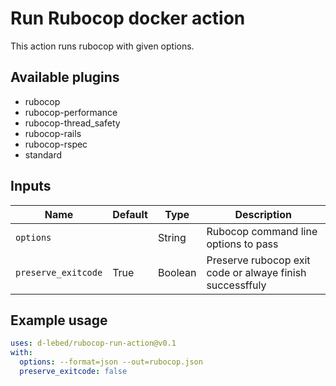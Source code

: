 # Run Rubocop docker action

This action runs rubocop with given options.

## Available plugins

* rubocop
* rubocop-performance
* rubocop-thread_safety
* rubocop-rails
* rubocop-rspec
* standard

## Inputs

| Name                | Default | Type    | Description |
| ------------------- | ------- | ------- | ----------- |
| `options`           |         | String  | Rubocop command line options to pass |
| `preserve_exitcode` | True    | Boolean | Preserve rubocop exit code or alwaye finish successffuly |

## Example usage

```yaml
uses: d-lebed/rubocop-run-action@v0.1
with:
  options: --format=json --out=rubocop.json
  preserve_exitcode: false
```

